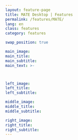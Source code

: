 ```yaml
---
layout: feature-page
title: MATE Desktop | Features
permalink: /features/MATE/
lang: en
class: features
category: features

swap_position: true

main_image:
main_title:
main_subtitle:
main_text: >-



left_image:
left_title:
left_subtitle:

middle_image:
middle_title:
middle_subtitle:

right_image:
right_title:
right_subtitle:
---
```

